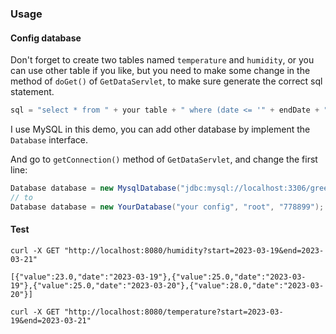 ### Usage

#### Config database
Don't forget to create two tables named `temperature` and `humidity`, or you can use other table if you like, but you need to make some change in the method of `doGet()` of `GetDataServlet`, to make sure generate the correct sql statement. 

```java
sql = "select * from " + your table + " where (date <= '" + endDate + "' AND date >= '" + strDate + "')";
```

I use MySQL in this demo, you can add other database by implement the `Database` interface.

And go to `getConnection()` method of `GetDataServlet`, and change the first line:

```java
Database database = new MysqlDatabase("jdbc:mysql://localhost:3306/greenhouse", "root", "778899");
// to
Database database = new YourDatabase("your config", "root", "778899");
```

#### Test
```shell
curl -X GET "http://localhost:8080/humidity?start=2023-03-19&end=2023-03-21"

[{"value":23.0,"date":"2023-03-19"},{"value":25.0,"date":"2023-03-19"},{"value":25.0,"date":"2023-03-20"},{"value":28.0,"date":"2023-03-20"}]

curl -X GET "http://localhost:8080/temperature?start=2023-03-19&end=2023-03-21"
```


